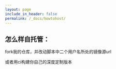 ```yaml
---
layout: page
include_in_header: false
permalink: /_docs/howtohost/
---
```



怎么样自托管：
-------

fork我的仓库，并改动脚本中二个用户名所处的镜像源url

或者用ci构建你自己的深度定制版本